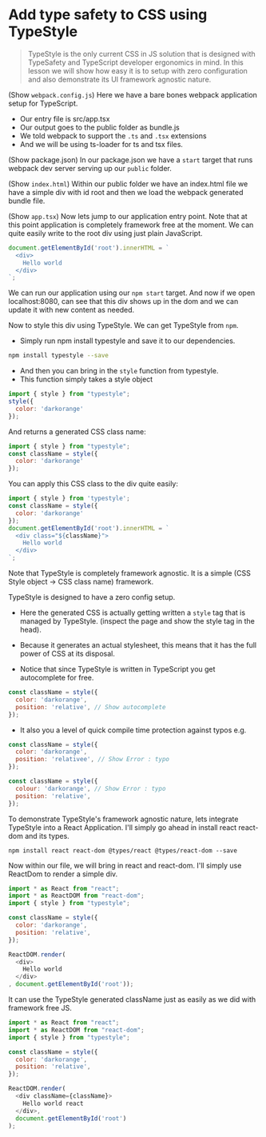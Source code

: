# Add type safety to CSS using TypeStyle

> TypeStyle is the only current CSS in JS solution that is designed with TypeSafety and TypeScript developer ergonomics in mind. In this lesson we will show how easy it is to setup with zero configuration and also demonstrate its UI framework agnostic nature.

(Show `webpack.config.js`)
Here we have a bare bones webpack application setup for TypeScript.

* Our entry file is src/app.tsx
* Our output goes to the public folder as bundle.js
* We told webpack to support the `.ts` and `.tsx` extensions
* And we will be using ts-loader for ts and tsx files.

(Show package.json)
In our package.json we have a `start` target that runs webpack dev server serving up our `public` folder.

(Show `index.html`)
Within our public folder we have an index.html file we have a simple div with id root and then we load the webpack generated bundle file.

(Show `app.tsx`)
Now lets jump to our application entry point. Note that at this point application is completely framework free at the moment. We can quite easily write to the root div using just plain JavaScript.

```js
document.getElementById('root').innerHTML = `
  <div>
    Hello world
  </div>
`;
```

We can run our application using our `npm start` target. And now if we open localhost:8080, can see that this div shows up in the dom and we can update it with new content as needed.

Now to style this div using TypeStyle. We can get TypeStyle from `npm`.

* Simply run npm install typestyle and save it to our dependencies.

```sh
npm install typestyle --save
```

* And then you can bring in the `style` function from typestyle.
* This function simply takes a style object

```js
import { style } from "typestyle";
style({
  color: 'darkorange'
});
```

And returns a generated CSS class name:

```js
import { style } from "typestyle";
const className = style({
  color: 'darkorange'
});
```

You can apply this CSS class to the div quite easily:

```js
import { style } from 'typestyle';
const className = style({
  color: 'darkorange'
});
document.getElementById('root').innerHTML = `
  <div class="${className}">
    Hello world
  </div>
`;
```

Note that TypeStyle is completely framework agnostic. It is a simple (CSS Style object -> CSS class name) framework.

TypeStyle is designed to have a zero config setup.

* Here the generated CSS is actually getting written a `style` tag that is managed by TypeStyle. (inspect the page and show the style tag in the head).
* Because it generates an actual stylesheet, this means that it has the full power of CSS at its disposal.

* Notice that since TypeStyle is written in TypeScript you get autocomplete for free.
```js
const className = style({
  color: 'darkorange',
  position: 'relative', // Show autocomplete
});
```

* It also you a level of quick compile time protection against typos e.g.

```js
const className = style({
  color: 'darkorange',
  position: 'relativee', // Show Error : typo
});
```
```js
const className = style({
  colour: 'darkorange', // Show Error : typo
  position: 'relative',
});
```
To demonstrate TypeStyle's framework agnostic nature, lets integrate TypeStyle into a React Application. I'll simply go ahead in install react react-dom and its types.

```
npm install react react-dom @types/react @types/react-dom --save
```

Now within our file, we will bring in react and react-dom. I'll simply use ReactDom to render a simple div.

```js
import * as React from "react";
import * as ReactDOM from "react-dom";
import { style } from "typestyle";

const className = style({
  color: 'darkorange',
  position: 'relative',
});

ReactDOM.render(
  <div>
    Hello world
  </div>
, document.getElementById('root'));
```

It can use the TypeStyle generated className just as easily as we did with framework free JS.

```js
import * as React from "react";
import * as ReactDOM from "react-dom";
import { style } from "typestyle";

const className = style({
  color: 'darkorange',
  position: 'relative',
});

ReactDOM.render(
  <div className={className}>
    Hello world react
  </div>,
  document.getElementById('root')
);
```
